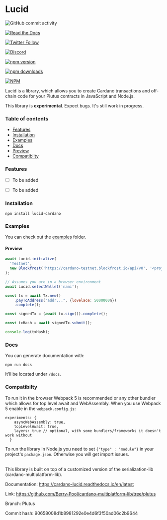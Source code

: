 # Lucid


<!-- [![GitHub Release Date](https://img.shields.io/github/release-date/berry-pool/lucid?style=plastic)](https://github.com/Berry-Pool/lucid) -->

![GitHub commit activity](https://img.shields.io/github/commit-activity/m/berry-pool/lucid?style=plastic)

[![Read the Docs](https://img.shields.io/readthedocs/cardano-lucid?style=plastic)](https://berry-pool.github.io/lucid/)

[![Twitter Follow](https://img.shields.io/twitter/follow/berry_ales?style=social)](https://twitter.com/berry_ales)

[![Discord](https://img.shields.io/discord/929963273741295696.svg?style=plastic&label=&logo=discord&logoColor=ffffff&color=7389D8&labelColor=6A7EC2)](https://discord.com/invite/sKqxrPb5fd)

[![npm version](https://img.shields.io/npm/v/lucid-cardano?style=plastic)](https://www.npmjs.com/package/lucid-cardano)

[![npm downloads](https://img.shields.io/npm/dw/lucid-cardano?style=plastic)](https://www.npmjs.com/package/lucid-cardano)
<!-- [![npm peer dependency version](https://img.shields.io/npm/dependency-version/cardano-lsd/peer/gsap?style=plastic)](https://greensock.com/gsap/) -->
[![NPM](https://img.shields.io/npm/l/lucid-cardano?style=plastic)](https://github.com/Berry-Pool/lucid)


Lucid is a library, which allows you to create Cardano transactions and off-chain code for your Plutus contracts in JavaScript and Node.js.

This library is **experimental**. Expect bugs. It's still work in progress.

### Table of contents

- [Features](#features)
- [Installation](#installation)
- [Examples](#examples)
- [Docs](#docs)
- [Preview](#preview)
- [Compatibilty](#compatibilty)

### Features

- [ ] To be added
- [ ] To be added


### Installation
```
npm install lucid-cardano
```
### Examples

You can check out the [examples](./src/examples/) folder.

#### Preview

```js
await Lucid.initialize(
  'Testnet',
  new Blockfrost('https://cardano-testnet.blockfrost.io/api/v0', '<projectId>'),
);

// Assumes you are in a browser environment
await Lucid.selectWallet('nami');

const tx = await Tx.new()
    .payToAddress("addr...", {lovelace: 5000000n})
    .complete();

const signedTx = (await tx.sign()).complete();

const txHash = await signedTx.submit();

console.log(txHash);
```
### Docs

You can generate documentation with:
```
npm run docs
```
It'll be located under `/docs`.

### Compatibilty

To run it in the browser Webpack 5 is recommended or any other bundler which allows for top level await and WebAssembly. When you use Webpack 5 enable in the `webpack.config.js`:
```
experiments: {
    asyncWebAssembly: true,
    topLevelAwait: true,
    layers: true // optional, with some bundlers/frameworks it doesn't work without
  }
```

To run the library in Node.js you need to set `{"type" : "module"}` in your project's `package.json`. Otherwise you will get import issues.

<br />
This library is built on top of a customized version of the serialization-lib (cardano-multiplatform-lib).

Documentation: https://cardano-lucid.readthedocs.io/en/latest

Link: https://github.com/Berry-Pool/cardano-multiplatform-lib/tree/plutus

Branch: Plutus

Commit hash: 90658008d1b8981292e0e4d6f3f50ad06c2b9644